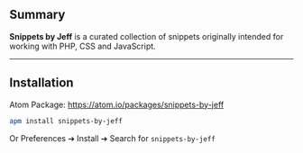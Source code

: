 ## Summary
**Snippets by Jeff** is a curated collection of snippets originally intended for working with PHP, CSS and JavaScript.

---

## Installation
Atom Package: https://atom.io/packages/snippets-by-jeff

```bash
apm install snippets-by-jeff
```
Or Preferences ➔ Install ➔ Search for `snippets-by-jeff`

